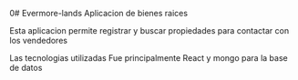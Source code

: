 0# Evermore-lands
Aplicacion de bienes raices

Esta aplicacion permite registrar y buscar propiedades para contactar con los vendedores 

Las tecnologias utilizadas 
Fue principalmente React y mongo para la base de datos 
